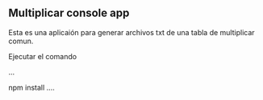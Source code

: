 

## Multiplicar console app

Esta es una aplicaión para generar archivos txt de una tabla de multiplicar comun.

Ejecutar el comando

...

npm install
....